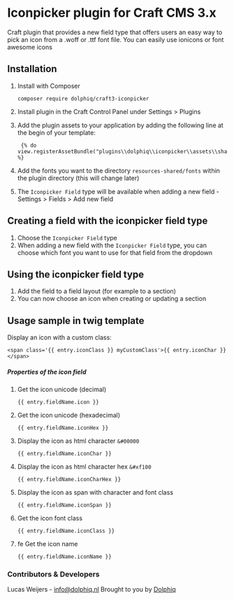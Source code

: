 # Iconpicker plugin for Craft CMS 3.x

Craft plugin that provides a new field type that offers users an easy way to pick an icon from a .woff or .ttf font file.
You can easily use ionicons or font awesome icons

## Installation
1. Install with Composer
    
       composer require dolphiq/craft3-iconpicker
       
2. Install plugin in the Craft Control Panel under Settings > Plugins

3. Add the plugin assets to your application by adding the following line at the begin of your template:
        
        {% do view.registerAssetBundle("plugins\\dolphiq\\iconpicker\\assets\\sharedAsset") %}
        
4. Add the fonts you want to the directory `resources-shared/fonts` within the plugin directory (this will change later)
5. The `Iconpicker Field` type will be available when adding a new field - Settings > Fields > Add new field

## Creating a field with the iconpicker field type
1. Choose the `Iconpicker Field` type
2. When adding a new field with the `Iconpicker Field` type, you can choose which font you want to use for that field from the dropdown

## Using the iconpicker field type
1. Add the field to a field layout (for example to a section)
2. You can now choose an icon when creating or updating a section

## Usage sample in twig template

Display an icon with a custom class:

    <span class='{{ entry.iconClass }} myCustomClass'>{{ entry.iconChar }}</span>


##### Properties of the icon field
1. Get the icon unicode (decimal) 
    
       {{ entry.fieldName.icon }}
    
2. Get the icon unicode (hexadecimal) 

       {{ entry.fieldName.iconHex }}
       
3. Display the icon as html character `&#00000`

       {{ entry.fieldName.iconChar }}
       
4. Display the icon as html character hex `&#xf100` 

       {{ entry.fieldName.iconCharHex }}
       
5. Display the icon as span with character and font class 

       {{ entry.fieldName.iconSpan }}
       
6. Get the icon font class 
       
       {{ entry.fieldName.iconClass }}
         
7. fe  Get the icon name 
       
       {{ entry.fieldName.iconName }}


### Contributors & Developers
Lucas Weijers - info@dolphiq.nl
Brought to you by [Dolphiq](Https://dolphiq.nl)
